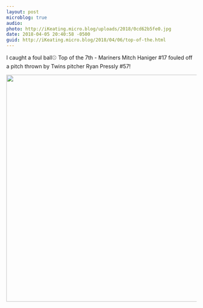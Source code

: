 ```yaml
---
layout: post
microblog: true
audio: 
photo: http://iKeating.micro.blog/uploads/2018/0cd62b5fe0.jpg
date: 2018-04-05 20:40:58 -0500
guid: http://iKeating.micro.blog/2018/04/06/top-of-the.html
---
```

I caught a foul ball⚾ Top of the 7th - Mariners Mitch Haniger #17 fouled off a pitch thrown by Twins pitcher Ryan Pressly #57!

<img src="http://iKeating.micro.blog/uploads/2018/0cd62b5fe0.jpg" width="600" height="600" />
